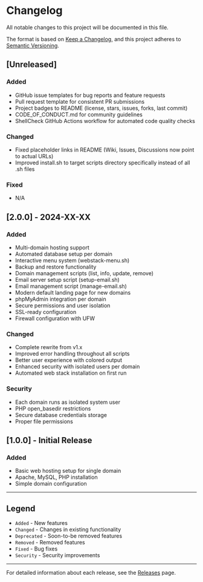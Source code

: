 # Changelog

All notable changes to this project will be documented in this file.

The format is based on [Keep a Changelog](https://keepachangelog.com/en/1.0.0/),
and this project adheres to [Semantic Versioning](https://semver.org/spec/v2.0.0.html).

## [Unreleased]

### Added
- GitHub issue templates for bug reports and feature requests
- Pull request template for consistent PR submissions
- Project badges to README (license, stars, issues, forks, last commit)
- CODE_OF_CONDUCT.md for community guidelines
- ShellCheck GitHub Actions workflow for automated code quality checks

### Changed
- Fixed placeholder links in README (Wiki, Issues, Discussions now point to actual URLs)
- Improved install.sh to target scripts directory specifically instead of all .sh files

### Fixed
- N/A

## [2.0.0] - 2024-XX-XX

### Added
- Multi-domain hosting support
- Automated database setup per domain
- Interactive menu system (webstack-menu.sh)
- Backup and restore functionality
- Domain management scripts (list, info, update, remove)
- Email server setup script (setup-email.sh)
- Email management script (manage-email.sh)
- Modern default landing page for new domains
- phpMyAdmin integration per domain
- Secure permissions and user isolation
- SSL-ready configuration
- Firewall configuration with UFW

### Changed
- Complete rewrite from v1.x
- Improved error handling throughout all scripts
- Better user experience with colored output
- Enhanced security with isolated users per domain
- Automated web stack installation on first run

### Security
- Each domain runs as isolated system user
- PHP open_basedir restrictions
- Secure database credentials storage
- Proper file permissions

## [1.0.0] - Initial Release

### Added
- Basic web hosting setup for single domain
- Apache, MySQL, PHP installation
- Simple domain configuration

---

## Legend

- `Added` - New features
- `Changed` - Changes in existing functionality
- `Deprecated` - Soon-to-be removed features
- `Removed` - Removed features
- `Fixed` - Bug fixes
- `Security` - Security improvements

---

For detailed information about each release, see the [Releases](https://github.com/joogiebear/webstack-installer/releases) page.

